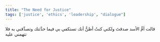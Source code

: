```yaml
---
title: "The Need for Justice"
tags: ['justice', 'ethics', 'leadership', "dialogue"]
---
```


 قالت أمُّ الأسد صدقتَ ولكني كنتُ أظنُّ أنك تستكفي بي فيما حدَّثتك وتصدِّقني به فلا تتهمني عليه
